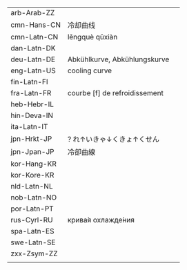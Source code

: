 | | | |
|-|-|-|
| arb-Arab-ZZ |  |  |
| cmn-Hans-CN | 冷却曲线 |  |
| cmn-Latn-CN | lěngquè qūxiàn |  |
| dan-Latn-DK |  |  |
| deu-Latn-DE | Abkühlkurve, Abkühlungskurve |  |
| eng-Latn-US | cooling curve |  |
| fin-Latn-FI |  |  |
| fra-Latn-FR | courbe [f] de refroidissement |  |
| heb-Hebr-IL |  |  |
| hin-Deva-IN |  |  |
| ita-Latn-IT |  |  |
| jpn-Hrkt-JP | ? れ↑いきゃ↓くきょ↑くせん |  |
| jpn-Jpan-JP | 冷卻曲線 |  |
| kor-Hang-KR |  |  |
| kor-Kore-KR |  |  |
| nld-Latn-NL |  |  |
| nob-Latn-NO |  |  |
| por-Latn-PT |  |  |
| rus-Cyrl-RU | крива́я охлажде́ния |  |
| spa-Latn-ES |  |  |
| swe-Latn-SE |  |  |
| zxx-Zsym-ZZ |  |  |
|  |  |  |
